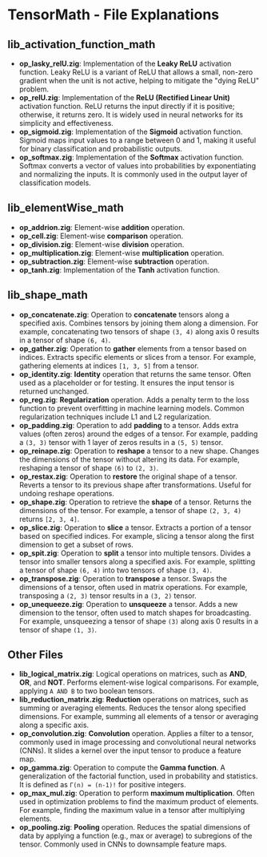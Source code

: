 # TensorMath - File Explanations

## lib_activation_function_math
- **op_lasky_relU.zig**: Implementation of the **Leaky ReLU** activation function. Leaky ReLU is a variant of ReLU that allows a small, non-zero gradient when the unit is not active, helping to mitigate the "dying ReLU" problem.
- **op_relU.zig**: Implementation of the **ReLU (Rectified Linear Unit)** activation function. ReLU returns the input directly if it is positive; otherwise, it returns zero. It is widely used in neural networks for its simplicity and effectiveness.
- **op_sigmoid.zig**: Implementation of the **Sigmoid** activation function. Sigmoid maps input values to a range between 0 and 1, making it useful for binary classification and probabilistic outputs.
- **op_softmax.zig**: Implementation of the **Softmax** activation function. Softmax converts a vector of values into probabilities by exponentiating and normalizing the inputs. It is commonly used in the output layer of classification models.

## lib_elementWise_math
- **op_addrion.zig**: Element-wise **addition** operation. 
- **op_cell.zig**: Element-wise **comparison** operation. 
- **op_division.zig**: Element-wise **division** operation. 
- **op_multiplication.zig**: Element-wise **multiplication** operation. 
- **op_subtraction.zig**: Element-wise **subtraction** operation.
- **op_tanh.zig**: Implementation of the **Tanh** activation function.

## lib_shape_math
- **op_concatenate.zig**: Operation to **concatenate** tensors along a specified axis. Combines tensors by joining them along a dimension. For example, concatenating two tensors of shape `(3, 4)` along axis 0 results in a tensor of shape `(6, 4)`.
- **op_gather.zig**: Operation to **gather** elements from a tensor based on indices. Extracts specific elements or slices from a tensor. For example, gathering elements at indices `[1, 3, 5]` from a tensor.
- **op_identity.zig**: **Identity** operation that returns the same tensor. Often used as a placeholder or for testing. It ensures the input tensor is returned unchanged.
- **op_reg.zig**: **Regularization** operation. Adds a penalty term to the loss function to prevent overfitting in machine learning models. Common regularization techniques include L1 and L2 regularization.
- **op_padding.zig**: Operation to add **padding** to a tensor. Adds extra values (often zeros) around the edges of a tensor. For example, padding a `(3, 3)` tensor with 1 layer of zeros results in a `(5, 5)` tensor.
- **op_reinape.zig**: Operation to **reshape** a tensor to a new shape. Changes the dimensions of the tensor without altering its data. For example, reshaping a tensor of shape `(6)` to `(2, 3)`.
- **op_restax.zig**: Operation to **restore** the original shape of a tensor. Reverts a tensor to its previous shape after transformations. Useful for undoing reshape operations.
- **op_shape.zig**: Operation to retrieve the **shape** of a tensor. Returns the dimensions of the tensor. For example, a tensor of shape `(2, 3, 4)` returns `[2, 3, 4]`.
- **op_slice.zig**: Operation to **slice** a tensor. Extracts a portion of a tensor based on specified indices. For example, slicing a tensor along the first dimension to get a subset of rows.
- **op_spit.zig**: Operation to **split** a tensor into multiple tensors. Divides a tensor into smaller tensors along a specified axis. For example, splitting a tensor of shape `(6, 4)` into two tensors of shape `(3, 4)`.
- **op_transpose.zig**: Operation to **transpose** a tensor. Swaps the dimensions of a tensor, often used in matrix operations. For example, transposing a `(2, 3)` tensor results in a `(3, 2)` tensor.
- **op_unequeeze.zig**: Operation to **unsqueeze** a tensor. Adds a new dimension to the tensor, often used to match shapes for broadcasting. For example, unsqueezing a tensor of shape `(3)` along axis 0 results in a tensor of shape `(1, 3)`.

## Other Files
- **lib_logical_matrix.zig**: Logical operations on matrices, such as **AND**, **OR**, and **NOT**. Performs element-wise logical comparisons. For example, applying `A AND B` to two boolean tensors.
- **lib_reduction_matrix.zig**: **Reduction** operations on matrices, such as summing or averaging elements. Reduces the tensor along specified dimensions. For example, summing all elements of a tensor or averaging along a specific axis.
- **op_convolution.zig**: **Convolution** operation. Applies a filter to a tensor, commonly used in image processing and convolutional neural networks (CNNs). It slides a kernel over the input tensor to produce a feature map.
- **op_gamma.zig**: Operation to compute the **Gamma function**. A generalization of the factorial function, used in probability and statistics. It is defined as `Γ(n) = (n-1)!` for positive integers.
- **op_max_mul.zig**: Operation to perform **maximum multiplication**. Often used in optimization problems to find the maximum product of elements. For example, finding the maximum value in a tensor after multiplying elements.
- **op_pooling.zig**: **Pooling** operation. Reduces the spatial dimensions of data by applying a function (e.g., max or average) to subregions of the tensor. Commonly used in CNNs to downsample feature maps.
